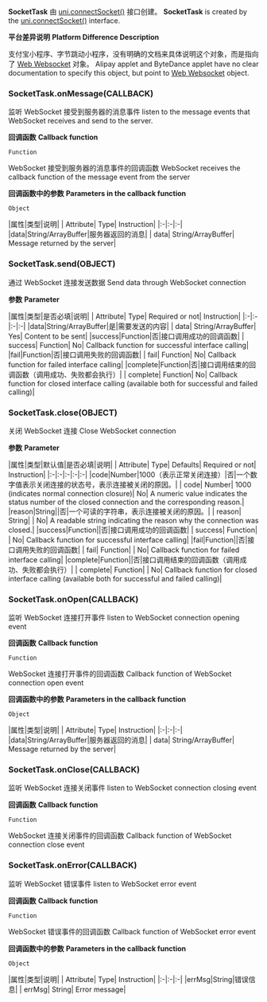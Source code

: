 **SocketTask** 由 [uni.connectSocket()](/api/request/websocket?id=connectsocket) 接口创建。
**SocketTask** is created by the [uni.connectSocket()](/api/request/websocket?id=connectsocket) interface.

**平台差异说明**
**Platform Difference Description**

支付宝小程序、字节跳动小程序，没有明确的文档来具体说明这个对象，而是指向了 [Web Websocket](https://developer.mozilla.org/zh-CN/docs/Web/API/WebSocket) 对象。
Alipay applet and ByteDance applet have no clear documentation to specify this object, but point to [Web Websocket](https://developer.mozilla.org/zh-CN/docs/Web/API/WebSocket ) object.

### SocketTask.onMessage(CALLBACK)
监听 WebSocket 接受到服务器的消息事件
listen to the message events that WebSocket receives and send to the server.

**回调函数**
**Callback function**

`Function`

WebSocket 接受到服务器的消息事件的回调函数
WebSocket receives the callback function of the message event from the server

**回调函数中的参数**
**Parameters in the callback function**

`Object`

|属性|类型|说明|
| Attribute| Type| Instruction|
|:-|:-|:-|
|data|String/ArrayBuffer|服务器返回的消息|
| data| String/ArrayBuffer| Message returned by the server|

### SocketTask.send(OBJECT)
通过 WebSocket 连接发送数据
Send data through WebSocket connection

**参数**
**Parameter**

|属性|类型|是否必填|说明|
| Attribute| Type| Required or not| Instruction|
|:-|:-|:-|:-|
|data|String/ArrayBuffer|是|需要发送的内容|
| data| String/ArrayBuffer| Yes| Content to be sent|
|success|Function|否|接口调用成功的回调函数|
| success| Function| No| Callback function for successful interface calling|
|fail|Function|否|接口调用失败的回调函数|
| fail| Function| No| Callback function for failed interface calling|
|complete|Function|否|接口调用结束的回调函数（调用成功、失败都会执行）|
| complete| Function| No| Callback function for closed interface calling (available both for successful and failed calling)|

### SocketTask.close(OBJECT)
关闭 WebSocket 连接
Close WebSocket connection

**参数**
**Parameter**

|属性|类型|默认值|是否必填|说明|
| Attribute| Type| Defaults| Required or not| Instruction|
|:-|:-|:-|:-|:-|
|code|Number|1000（表示正常关闭连接）|否|一个数字值表示关闭连接的状态号，表示连接被关闭的原因。|
| code| Number| 1000 (indicates normal connection closure)| No| A numeric value indicates the status number of the closed connection and the corresponding reason.|
|reason|String||否|一个可读的字符串，表示连接被关闭的原因。|
| reason| String| | No| A readable string indicating the reason why the connection was closed.|
|success|Function||否|接口调用成功的回调函数|
| success| Function| | No| Callback function for successful interface calling|
|fail|Function||否|接口调用失败的回调函数|
| fail| Function| | No| Callback function for failed interface calling|
|complete|Function||否|接口调用结束的回调函数（调用成功、失败都会执行）|
| complete| Function| | No| Callback function for closed interface calling (available both for successful and failed calling)|

### SocketTask.onOpen(CALLBACK)
监听 WebSocket 连接打开事件
listen to WebSocket connection opening event

**回调函数**
**Callback function**

`Function`

WebSocket 连接打开事件的回调函数
Callback function of WebSocket connection open event

**回调函数中的参数**
**Parameters in the callback function**

`Object`

|属性|类型|说明|
| Attribute| Type| Instruction|
|:-|:-|:-|
|data|String/ArrayBuffer|服务器返回的消息|
| data| String/ArrayBuffer| Message returned by the server|

### SocketTask.onClose(CALLBACK)
监听 WebSocket 连接关闭事件
listen to WebSocket connection closing event

**回调函数**
**Callback function**

`Function`

WebSocket 连接关闭事件的回调函数
Callback function of WebSocket connection close event

### SocketTask.onError(CALLBACK)
监听 WebSocket 错误事件
listen to WebSocket error event

**回调函数**
**Callback function**

`Function`

WebSocket 错误事件的回调函数
Callback function of WebSocket error event

**回调函数中的参数**
**Parameters in the callback function**

`Object`

|属性|类型|说明|
| Attribute| Type| Instruction|
|:-|:-|:-|
|errMsg|String|错误信息|
| errMsg| String| Error message|